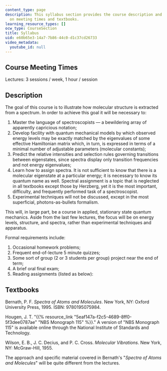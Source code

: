 ```yaml
---
content_type: page
description: This syllabus section provides the course description and information
  on meeting times and textbooks.
learning_resource_types: []
ocw_type: CourseSection
title: Syllabus
uid: e60b65e3-14a7-7b86-44c0-d1c37cd26733
video_metadata:
  youtube_id: null
---
```


Course Meeting Times
--------------------

Lectures: 3 sessions / week, 1 hour / session

Description
-----------

The goal of this course is to illustrate how molecular structure is extracted from a spectrum. In order to achieve this goal it will be necessary to:

1.  Master the language of spectroscopists — a bewildering array of apparently capricious notation;
2.  Develop facility with quantum mechanical models by which observed energy levels may be exactly matched by the eigenvalues of some effective Hamiltonian matrix which, in turn, is expressed in terms of a minimal number of adjustable parameters (molecular constants);
3.  Predict the relative intensities and selection rules governing transitions between eigenstates, since spectra display only transition frequencies and not energy eigenvalues;
4.  Learn how to assign spectra. It is not sufficient to know that there is a molecular eigenstate at a particular energy; it is necessary to know its quantum name as well. Spectral assignment is a topic that is neglected in all textbooks except those by Herzberg, yet it is the most important, difficulty, and frequently performed task of a spectroscopist.
5.  Experimental techniques will not be discussed, except in the most superficial, photons-as-bullets formalism.

This will, in large part, be a course in applied, stationary state quantum mechanics. Aside from the last few lectures, the focus will be on energy levels, structure, and spectra, rather than experimental techniques and apparatus.

Formal requirements include:

1.  Occasional homework problems;
2.  Frequent end-of-lecture 5 minute quizzes;
3.  Some sort of group (2 or 3 students per group) project near the end of term;
4.  A brief oral final exam;
5.  Reading assignments (listed as below):

Textbooks
---------

Bernath, P. F. _Spectra of Atoms and Molecules_. New York, NY: Oxford University Press, 1995. ISBN: 9780195075984.

Hougen, J. T. "{{% resource_link "5eaf147a-f2c5-4689-8ff0-5f3dee0787ae" "NBS Monograph 115" %}}." A version of "NBS Monograph 115" is available online through the National Institute of Standards and Technology.

Wilson, E. B., J. C. Decius, and P. C. Cross. _Molecular Vibrations_. New York, NY: McGraw-Hill, 1955.

The approach and specific material covered in Bernath's "_Spectra of Atoms and Molecules_" will be quite different from the lectures.